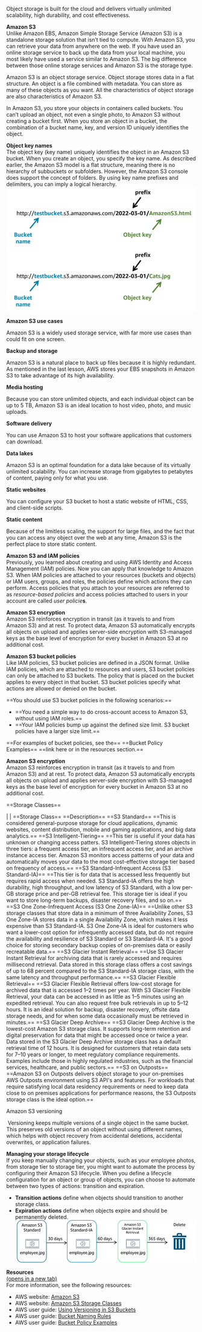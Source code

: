Object storage is built for the cloud and delivers virtually unlimited scalability, high durability, and cost effectiveness.
 
**Amazon S3**  
Unlike Amazon EBS, Amazon Simple Storage Service (Amazon S3) is a standalone storage solution that isn’t tied to compute. With Amazon S3, you can retrieve your data from anywhere on the web. If you have used an online storage service to back up the data from your local machine, you most likely have used a service similar to Amazon S3. The big difference between those online storage services and Amazon S3 is the storage type.
 
Amazon S3 is an object storage service. Object storage stores data in a flat structure. An object is a file combined with metadata. You can store as many of these objects as you want. All the characteristics of object storage are also characteristics of Amazon S3.

In Amazon S3, you store your objects in containers called buckets. You can’t upload an object, not even a single photo, to Amazon S3 without creating a bucket first. When you store an object in a bucket, the combination of a bucket name, key, and version ID uniquely identifies the object.  
 
**Object key names**  
The object key (key name) uniquely identifies the object in an Amazon S3 bucket. When you create an object, you specify the key name. As described earlier, the Amazon S3 model is a flat structure, meaning there is no hierarchy of subbuckets or subfolders. However, the Amazon S3 console does support the concept of folders. By using key name prefixes and delimiters, you can imply a logical hierarchy.  
 ![By using prefixes and delimiters, you can infer a logical hierarchy resembling folders.](Exported%20image%2020250315115734-0.png)

**Amazon S3 use cases**
 
Amazon S3 is a widely used storage service, with far more use cases than could fit on one screen.
 
**Backup and storage**
 
Amazon S3 is a natural place to back up files because it is highly redundant. As mentioned in the last lesson, AWS stores your EBS snapshots in Amazon S3 to take advantage of its high availability.
 >  

**Media hosting**
 
Because you can store unlimited objects, and each individual object can be up to 5 TB, Amazon S3 is an ideal location to host video, photo, and music uploads.
 
**Software delivery**
 
You can use Amazon S3 to host your software applications that customers can download.
   

**Data lakes**
 
Amazon S3 is an optimal foundation for a data lake because of its virtually unlimited scalability. You can increase storage from gigabytes to petabytes of content, paying only for what you use.
   

**Static websites**
 
You can configure your S3 bucket to host a static website of HTML, CSS, and client-side scripts.
 
**Static content**
 
Because of the limitless scaling, the support for large files, and the fact that you can access any object over the web at any time, Amazon S3 is the perfect place to store static content.

**Amazon S3 and IAM policies**  
Previously, you learned about creating and using AWS Identity and Access Management (IAM) policies. Now you can apply that knowledge to Amazon S3. When IAM policies are attached to your resources (buckets and objects) or IAM users, groups, and roles, the policies define which actions they can perform. Access policies that you attach to your resources are referred to as _resource-based policies_ and access policies attached to users in your account are called _user policie_**s**.
 
**Amazon S3 encryption**  
Amazon S3 reinforces encryption in transit (as it travels to and from Amazon S3) and at rest. To protect data, Amazon S3 automatically encrypts all objects on upload and applies server-side encryption with S3-managed keys as the base level of encryption for every bucket in Amazon S3 at no additional cost.
 
**Amazon S3 bucket policies**  
Like IAM policies, S3 bucket policies are defined in a JSON format. Unlike IAM policies, which are attached to resources and users, S3 bucket policies can only be attached to S3 buckets. The policy that is placed on the bucket applies to every object in that bucket. S3 bucket policies specify what actions are allowed or denied on the bucket.
 >  

==You should use S3 bucket policies in the following scenarios:==

- ==You need a simple way to do cross-account access to Amazon S3, without using IAM roles.==
- ==Your IAM policies bump up against the defined size limit. S3 bucket policies have a larger size limit.==

==For examples of bucket policies, see the== ==Bucket Policy Examples== ==link here or in the resources section.==
 
**Amazon S3 encryption**  
Amazon S3 reinforces encryption in transit (as it travels to and from Amazon S3) and at rest. To protect data, Amazon S3 automatically encrypts all objects on upload and applies server-side encryption with S3-managed keys as the base level of encryption for every bucket in Amazon S3 at no additional cost.

==Storage Classes==
    
|
|
==Storage Class== ==Description==
==S3 Standard== ==This is considered general-purpose storage for cloud applications, dynamic websites, content distribution, mobile and gaming applications, and big data analytics.==
==S3 Intelligent-Tiering== ==This tier is useful if your data has unknown or changing access patters. S3 Intelligent-Tiering stores objects in three tiers: a frequent access tier, an infrequent access tier, and an archive instance access tier. Amazon S3 monitors access patterns of your data and automatically moves your data to the most cost-effective storage tier based on frequency of access.==
==S3 Standard-Infrequent Access (S3 Standard-IA)== ==This tier is for data that is accessed less frequently but requires rapid access when needed. S3 Standard-IA offers the high durability, high throughput, and low latency of S3 Standard, with a low per-GB storage price and per-GB retrieval fee. This storage tier is ideal if you want to store long-term backups, disaster recovery files, and so on.==
==S3 One Zone-Infrequent Access (S3 One Zone-IA)== ==Unlike other S3 storage classes that store data in a minimum of three Availability Zones, S3 One Zone-IA stores data in a single Availability Zone, which makes it less expensive than S3 Standard-IA. S3 One Zone-IA is ideal for customers who want a lower-cost option for infrequently accessed data, but do not require the availability and resilience of S3 Standard or S3 Standard-IA. It's a good choice for storing secondary backup copies of on-premises data or easily recreatable data.==
==S3 Glacier Instant Retrieval== ==Use S3 Glacier Instant Retrieval for archiving data that is rarely accessed and requires millisecond retrieval. Data stored in this storage class offers a cost savings of up to 68 percent compared to the S3 Standard-IA storage class, with the same latency and throughput performance.==
==S3 Glacier Flexible Retrieval== ==S3 Glacier Flexible Retrieval offers low-cost storage for archived data that is accessed 1–2 times per year. With S3 Glacier Flexible Retrieval, your data can be accessed in as little as 1–5 minutes using an expedited retrieval. You can also request free bulk retrievals in up to 5–12 hours. It is an ideal solution for backup, disaster recovery, offsite data storage needs, and for when some data occasionally must be retrieved in minutes.==
==S3 Glacier Deep Archive== ==S3 Glacier Deep Archive is the lowest-cost Amazon S3 storage class. It supports long-term retention and digital preservation for data that might be accessed once or twice a year. Data stored in the S3 Glacier Deep Archive storage class has a default retrieval time of 12 hours. It is designed for customers that retain data sets for 7–10 years or longer, to meet regulatory compliance requirements. Examples include those in highly regulated industries, such as the financial services, healthcare, and public sectors.==
==S3 on Outposts== ==Amazon S3 on Outposts delivers object storage to your on-premises AWS Outposts environment using S3 API's and features. For workloads that require satisfying local data residency requirements or need to keep data close to on premises applications for performance reasons, the S3 Outposts storage class is the ideal option.== 

Amazon S3 versioning
 
 Versioning keeps multiple versions of a single object in the same bucket. This preserves old versions of an object without using different names, which helps with object recovery from accidental deletions, accidental overwrites, or application failures.
   

**Managing your storage lifecycle**  
If you keep manually changing your objects, such as your employee photos, from storage tier to storage tier, you might want to automate the process by configuring their Amazon S3 lifecycle. When you define a lifecycle configuration for an object or group of objects, you can choose to automate between two types of actions: transition and expiration.

- **Transition actions** define when objects should transition to another storage class.
- **Expiration actions** define when objects expire and should be permanently deleted.
    ![Select transition and expiration actions for objects with storage lifecycles.](Exported%20image%2020250315115737-1.png)

**Resources**  
[(opens in a new tab)](https://aws.amazon.com/s3/)  
For more information, see the following resources:

- AWS website: [Amazon S3](https://aws.amazon.com/s3/)
- AWS website: [Amazon S3 Storage Classes](https://aws.amazon.com/s3/storage-classes/)
- AWS user guide: [Using Versioning in S3 Buckets](https://docs.aws.amazon.com/AmazonS3/latest/userguide/Versioning.html)
- AWS user guide: [Bucket Naming Rules](https://docs.aws.amazon.com/AmazonS3/latest/userguide/bucketnamingrules.html)
- AWS user guide: [Bucket Policy Examples](https://docs.aws.amazon.com/en_us/AmazonS3/latest/userguide/example-bucket-policies.html)